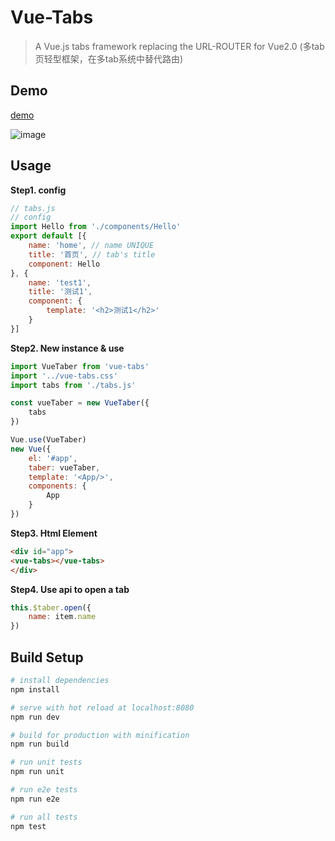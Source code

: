 # Vue-Tabs

> A Vue.js tabs framework replacing the URL-ROUTER for Vue2.0 (多tab页轻型框架，在多tab系统中替代路由)

## Demo  

[demo](http://carryguan.me/flex-add/fb1.html)

![image](https://github.com/alexqdjay/vue-tabs/blob/v0.1/example/assets/shot.png)

## Usage

**Step1. config**

``` JavaScript
// tabs.js
// config
import Hello from './components/Hello'
export default [{
    name: 'home', // name UNIQUE
    title: '首页', // tab's title
    component: Hello
}, {
    name: 'test1',
    title: '测试1',
    component: {
        template: '<h2>测试1</h2>'
    }
}]
```

**Step2. New instance & use**

``` JavaScript
import VueTaber from 'vue-tabs'
import '../vue-tabs.css'
import tabs from './tabs.js'

const vueTaber = new VueTaber({
    tabs
})

Vue.use(VueTaber)
new Vue({
    el: '#app',
    taber: vueTaber,
    template: '<App/>',
    components: {
        App
    }
})

```

**Step3. Html Element**

``` html
<div id="app">
<vue-tabs></vue-tabs>
</div>
```

**Step4. Use api to open a tab**

``` JavaScript
this.$taber.open({
    name: item.name
})
```


## Build Setup

``` bash
# install dependencies
npm install

# serve with hot reload at localhost:8080
npm run dev

# build for production with minification
npm run build

# run unit tests
npm run unit

# run e2e tests
npm run e2e

# run all tests
npm test
```
